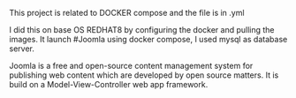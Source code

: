 This project is related to DOCKER compose and the file is in .yml 

I did this on base OS REDHAT8 by configuring the docker and pulling the images. It launch #Joomla using docker compose, I used mysql as database server.

Joomla is a free and open-source content management system for publishing web content which are developed by open source matters. It is build on a Model-View-Controller web app framework.

